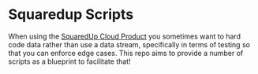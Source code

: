 # Squaredup Scripts

When using the [SquaredUp Cloud Product](https://squaredup.com/) you sometimes want to hard code data rather than use a data stream, specifically in terms of testing so that you can enforce edge cases. This repo aims to provide a number of scripts as a blueprint to facilitate that! 
